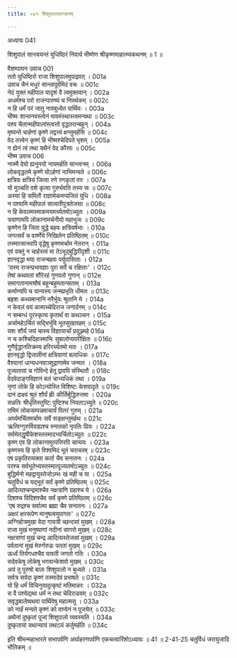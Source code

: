 ```yaml
---
title: ०४१ शिशुपालसान्त्वनम्

---
```

अध्यायः 041

शिशुपालं सान्त्वयन्तं युधिष्ठिरं निवार्य भीष्णेण श्रीकृष्णमाहात्म्यकथनम् ॥ 1 ॥

वैशम्पायन उवाच 	001  
ततो युधिष्ठिरो राजा शिशुपालमुपाद्रवत् ।	001a  
उवाच चैनं मधुरं सान्त्वपूर्वमिदं वचः ॥	001c  
नेदं युक्तं महीपाल यादृशं वै त्वमुक्तवान् ।	002a  
अधर्मश्च परो राजन्पारुष्यं च निरर्थकम् ॥	002c  
न हि धर्मं परं जातु नावबुध्येत पार्थिवः ।	003a  
भीष्मः शान्तनवस्त्वेनं मावमंस्थास्त्वमन्यथा ॥	003c  
पश्य चैतान्महीपालांस्त्वत्तो वृद्धतरान्बहून् ।	004a  
मृष्यन्ते चार्हणां कृष्णे तद्वत्त्वं क्षन्तुमर्हसि ॥	004c  
वेद तत्त्वेन कृष्णं हि भीष्मश्चेदिपते भृशम् ।	005a  
न ह्येनं त्वं तथा यथैनं वेद कौरवः ॥	005c  
भीष्म उवाच 	006  
नास्मै देयो ह्यनुनयो नायमर्हति सान्त्वनम् ।	006a  
लोकवृद्धतमे कृष्णे योऽर्हणां नाभिमन्यते ॥	006c  
क्षत्रियः क्षत्रियं जित्वा रणे रणकृतां वरः ।	007a  
यो मुञ्चति वशे कृत्वा गुरुर्भवति तस्य सः ॥	007c  
अस्यां हि समितौ राज्ञामेकमप्यजितं युधि ।	008a  
न पश्यामि महीपालं सात्वतीपुत्रतेजसा ॥	008c  
न हि केवलमस्माकमयमर्च्यतमोऽच्युतः ।	009a  
त्रयाणामपि लोकानामर्चनीयो महाभुजः ॥	009c  
कृष्णेन हि जिता युद्धे बहवः क्षत्रियर्षभाः ।	010a  
जगत्सर्वं च वार्ष्णेये निखिलेन प्रतिष्ठितम् ॥	010c  
तस्मात्सत्स्वपि वृद्धेषु कृष्णमर्चाम नेतरान् ।	011a  
एवं वक्तुं न चार्हस्त्वं मा तेऽभूद्बुद्धिरीदृशी ॥	011c  
ज्ञानवृद्धा मया राजन्बहवः पर्युपासिताः ।	012a  
\'यस्य राजन्प्रभावज्ञाः पुरा सर्वे च रक्षिताः\' ।	012c  
तेषां कथयतां शौरेरहं गुणवतो गुणान् ॥	012e  
समागतानामश्रौषं बहून्बहुमतान्सताम् ।	013a  
कर्माण्यपि च यान्यस्य जन्मप्रभृति धीमतः ॥	013c  
बहृशः कथ्यमानानि नरैर्भूयः श्रुतानि मे ।	014a  
न केवलं वयं कामाच्चेदिराज जनार्दनम् ॥	014c  
न सम्बन्धं पुरस्कृत्य कृतार्थं वा कथञ्चन ।	015a  
अर्चामहेऽर्चितं सद्भिर्भुवि भूतसुखावहम् ॥	015c  
यशः शौर्यं जयं चास्य विज्ञायार्चां प्रयुञ्ज्महे	016a  
न च कश्चिदिहास्माभिः सुबालोप्यपरीक्षितः ॥	016c  
गुणैर्वृद्धानतिक्रम्य हरिरर्च्यतमो मतः ।	017a  
ज्ञानवृद्धो द्विजातीनां क्षत्रियाणां बलाधिकः ॥	017c  
वैश्यानां धान्यधनवाञ्शूद्राणामेव जन्मतः ।	018a  
पूज्यतायां च गोविन्दे हेतू द्वावपि संस्थितौ ॥	018c  
वेदवेदाङ्गविज्ञानं बलं चाभ्यधिकं तथा ।	019a  
नृणां लोके हि कोऽन्योस्ति विशिष्टः केशवादृते ॥	019c  
दानं दाक्ष्यं श्रुतं शौर्यं ह्रीः कीर्तिर्बुद्धिरुत्तमा ।	020a  
सन्नतिः श्रीर्धृतिस्तुष्टिः पुष्टिश्च नियताऽच्युते ॥	020c  
तमिमं लोकसम्पन्नमाचार्यं पितरं गुरुम् ।	021a  
अर्घ्यमर्चितमर्चामः सर्वे सङ्क्षन्तुमर्हथ ॥	021c  
ऋत्विग्गुरुर्विवाह्यश्च स्नातको नृपतिः प्रियः ।	022a  
सर्वमेतद्धृषीकेशस्तस्मादभ्यर्चितोऽच्युतः ॥	022c  
कृष्ण एव हि लोकानामुत्पत्तिरपि चाप्ययः ।	023a  
कृष्णस्य हि कृते विश्वमिदं भूतं चराचरम् ॥	023c  
एष प्रकृतिरव्यक्ता कर्ता चैव सनातनः ।	024a  
परश्च सर्वभूतेभ्यस्तस्मात्पूज्यतमोऽच्युतः ॥	024c  
बुद्धिर्मनो महद्वायुस्तेजोऽम्भः खं मही च या ।	025a  
चतुर्विधं च यद्भूतं सर्वं कृष्णे प्रतिष्ठितम् ॥	025c  
आदित्यश्चन्द्रमाश्चैव नक्षत्राणि ग्रहाश्च ये ।	026a  
दिशश्च विदिशश्चैव सर्वं कृष्णे प्रतिष्ठितम् ॥	026c  
\'एष रुद्रश्च सर्वात्मा ब्रह्मा चैव सनातनः ।	027a  
अक्षरं क्षररूपेण मानुषत्वमुपागतः\' ॥	027c  
अग्निहोत्रमुखा वेदा गायत्री च्छन्दसां मुखम् ।	028a  
राजा मुखं मनुष्याणां नदीनां सागरो मुखम् ॥	028c  
नक्षत्राणां मुखं चन्द्र आदित्यस्तेजसां मुखम् ।	029a  
पर्वतानां मुखं मेरुर्गरुडः पततां मुखम् ॥	029c  
ऊर्ध्वं तिर्यगधश्चैव यावती जगतो गतिः ।	030a  
सदेवकेषु लोकेषु भगवान्केशवो मुखम् ॥	030c  
अयं तु पुरुषो बालः शिशुपालो न बुध्यते ।	031a  
सर्वत्र सर्वदा कृष्णं तस्मादेवं प्रभाषते ॥	031c  
यो हि धर्मं विचिनुयादुत्कृष्टं मतिमान्नरः ।	032a  
स वै पश्येद्यथा धर्मं न तथा चेदिराडयम् ॥	032c  
सवृद्धबालेष्वथवा पार्थिवेषु महात्मसु ।	033a  
को नार्हं मन्यते कृष्णं को वाप्येनं न पूजयेत् ॥	033c  
अथैनां दुष्कृतां पूजां शिशुपालो व्यवस्यति ।	034a  
दुष्कृतायां यथान्यायं तथाऽयं कर्तुमर्हति ॥ 	034c  

इति श्रीमन्महाभारते सभापर्वणि अर्घाहरणपर्वणि एकचत्वारिंशोऽध्यायः ॥ 41 ॥
2-41-25 चतुर्विधं जरायुजादि भौतिकम् ॥